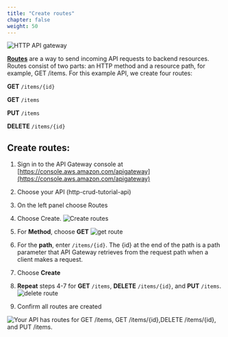 ```yaml
---
title: "Create routes"
chapter: false
weight: 50
---
```

![HTTP API gateway](/images/http-api-lambda.png)

[**Routes**](https://docs.aws.amazon.com/apigateway/latest/developerguide/http-api-develop-routes.html) are a way to send incoming API requests to backend resources. Routes consist of two parts: an HTTP method and a resource path, for example, GET /items. For this example API, we create four routes:

**GET** `/items/{id}`

**GET** `/items`

**PUT** `/items`

**DELETE** `/items/{id}`

## Create routes:
1. Sign in to the API Gateway console at [https://console.aws.amazon.com/apigateway](https://console.aws.amazon.com/apigateway)
2. Choose your API (http-crud-tutorial-api)
3. On the left panel choose Routes 
4. Choose Create.
![Create routes](/images/http-api-create-route.png)

5. For **Method**, choose **GET**
![get route](/images/http-api-get-route.png)
6. For the **path**, enter `/items/{id}`. The {id} at the end of the path is a path parameter that API Gateway retrieves from the request path when a client makes a request.
7. Choose **Create**
8. **Repeat** steps 4-7 for **GET** `/items`, **DELETE** `/items/{id}`, and **PUT** `/items`.
![delete route](/images/http-api-delete-route.png)
9. Confirm all routes are created

![Your API has routes for GET /items, GET /items/{id},DELETE /items/{id}, and PUT /items.](/images/http-api-routes.png)